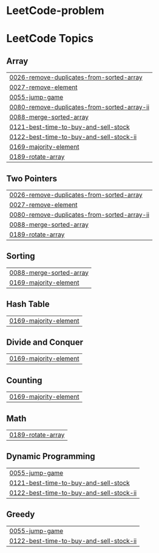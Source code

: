 # LeetCode-problem

<!---LeetCode Topics Start-->
# LeetCode Topics
## Array
|  |
| ------- |
| [0026-remove-duplicates-from-sorted-array](https://github.com/sunnysakib/LeetCode-problem/tree/master/0026-remove-duplicates-from-sorted-array) |
| [0027-remove-element](https://github.com/sunnysakib/LeetCode-problem/tree/master/0027-remove-element) |
| [0055-jump-game](https://github.com/sunnysakib/LeetCode-problem/tree/master/0055-jump-game) |
| [0080-remove-duplicates-from-sorted-array-ii](https://github.com/sunnysakib/LeetCode-problem/tree/master/0080-remove-duplicates-from-sorted-array-ii) |
| [0088-merge-sorted-array](https://github.com/sunnysakib/LeetCode-problem/tree/master/0088-merge-sorted-array) |
| [0121-best-time-to-buy-and-sell-stock](https://github.com/sunnysakib/LeetCode-problem/tree/master/0121-best-time-to-buy-and-sell-stock) |
| [0122-best-time-to-buy-and-sell-stock-ii](https://github.com/sunnysakib/LeetCode-problem/tree/master/0122-best-time-to-buy-and-sell-stock-ii) |
| [0169-majority-element](https://github.com/sunnysakib/LeetCode-problem/tree/master/0169-majority-element) |
| [0189-rotate-array](https://github.com/sunnysakib/LeetCode-problem/tree/master/0189-rotate-array) |
## Two Pointers
|  |
| ------- |
| [0026-remove-duplicates-from-sorted-array](https://github.com/sunnysakib/LeetCode-problem/tree/master/0026-remove-duplicates-from-sorted-array) |
| [0027-remove-element](https://github.com/sunnysakib/LeetCode-problem/tree/master/0027-remove-element) |
| [0080-remove-duplicates-from-sorted-array-ii](https://github.com/sunnysakib/LeetCode-problem/tree/master/0080-remove-duplicates-from-sorted-array-ii) |
| [0088-merge-sorted-array](https://github.com/sunnysakib/LeetCode-problem/tree/master/0088-merge-sorted-array) |
| [0189-rotate-array](https://github.com/sunnysakib/LeetCode-problem/tree/master/0189-rotate-array) |
## Sorting
|  |
| ------- |
| [0088-merge-sorted-array](https://github.com/sunnysakib/LeetCode-problem/tree/master/0088-merge-sorted-array) |
| [0169-majority-element](https://github.com/sunnysakib/LeetCode-problem/tree/master/0169-majority-element) |
## Hash Table
|  |
| ------- |
| [0169-majority-element](https://github.com/sunnysakib/LeetCode-problem/tree/master/0169-majority-element) |
## Divide and Conquer
|  |
| ------- |
| [0169-majority-element](https://github.com/sunnysakib/LeetCode-problem/tree/master/0169-majority-element) |
## Counting
|  |
| ------- |
| [0169-majority-element](https://github.com/sunnysakib/LeetCode-problem/tree/master/0169-majority-element) |
## Math
|  |
| ------- |
| [0189-rotate-array](https://github.com/sunnysakib/LeetCode-problem/tree/master/0189-rotate-array) |
## Dynamic Programming
|  |
| ------- |
| [0055-jump-game](https://github.com/sunnysakib/LeetCode-problem/tree/master/0055-jump-game) |
| [0121-best-time-to-buy-and-sell-stock](https://github.com/sunnysakib/LeetCode-problem/tree/master/0121-best-time-to-buy-and-sell-stock) |
| [0122-best-time-to-buy-and-sell-stock-ii](https://github.com/sunnysakib/LeetCode-problem/tree/master/0122-best-time-to-buy-and-sell-stock-ii) |
## Greedy
|  |
| ------- |
| [0055-jump-game](https://github.com/sunnysakib/LeetCode-problem/tree/master/0055-jump-game) |
| [0122-best-time-to-buy-and-sell-stock-ii](https://github.com/sunnysakib/LeetCode-problem/tree/master/0122-best-time-to-buy-and-sell-stock-ii) |
<!---LeetCode Topics End-->